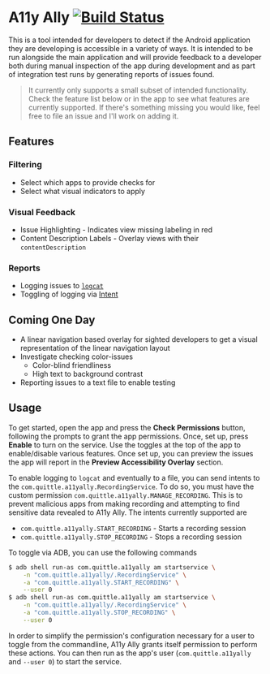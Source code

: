 # A11y Ally [![Build Status](https://travis-ci.org/quittle/a11y-ally.svg?branch=master)](https://travis-ci.org/quittle/a11y-ally)

This is a tool intended for developers to detect if the Android application they are developing is
accessible in a variety of ways. It is intended to be run alongside the main application and will
provide feedback to a developer both during manual inspection of the app during development and as
part of integration test runs by generating reports of issues found.

> It currently only supports a small subset of intended functionality. Check the feature list below
or in the app to see what features are currently supported. If there's something missing you would
like, feel free to file an issue and I'll work on adding it.

## Features

### Filtering
* Select which apps to provide checks for
* Select what visual indicators to apply

### Visual Feedback
* Issue Highlighting - Indicates view missing labeling in red
* Content Description Labels - Overlay views with their `contentDescription`

### Reports
* Logging issues to [`logcat`](https://developer.android.com/studio/command-line/logcat)
* Toggling of logging via [Intent](https://developer.android.com/guide/components/intents-filters)

## Coming One Day
* A linear navigation based overlay for sighted developers to get a visual representation of the
  linear navigation layout
* Investigate checking color-issues
  * Color-blind friendliness
  * High text to background contrast
* Reporting issues to a text file to enable testing

## Usage

To get started, open the app and press the **Check Permissions** button, following the prompts to
grant the app permissions. Once, set up, press **Enable** to turn on the service. Use the toggles at
the top of the app to enable/disable various features. Once set up, you can preview the issues the
app will report in the **Preview Accessibility Overlay** section.

To enable logging to `logcat` and eventually to a file, you can send intents to the
`com.quittle.a11yally.RecordingService`. To do so, you must have the custom permission
`com.quittle.a11yally.MANAGE_RECORDING`. This is to prevent malicious apps from making recording and
attempting to find sensitive data revealed to A11y Ally. The intents currently supported are

* `com.quittle.a11yally.START_RECORDING` - Starts a recording session
* `com.quittle.a11yally.STOP_RECORDING` - Stops a recording session

To toggle via ADB, you can use the following commands

```sh
$ adb shell run-as com.quittle.a11yally am startservice \
    -n "com.quittle.a11yally/.RecordingService" \
    -a "com.quittle.a11yally.START_RECORDING" \
    --user 0
$ adb shell run-as com.quittle.a11yally am startservice \
    -n "com.quittle.a11yally/.RecordingService" \
    -a "com.quittle.a11yally.STOP_RECORDING" \
    --user 0
```

In order to simplify the permission's configuration necessary for a user to toggle from the
commandline, A11y Ally grants itself permission to perform these actions. You can then run as the
app's user (`com.quittle.a11yally` and `--user 0`) to start the service.
